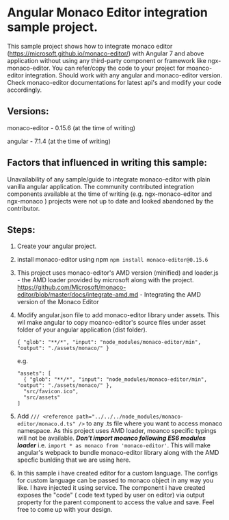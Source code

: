 <h1>Angular Monaco Editor integration sample project.</h1>

This sample project shows how to integrate monaco editor (https://microsoft.github.io/monaco-editor/) with Angular 7 and above application without using any third-party component or framework like ngx-monaco-editor. You can refer/copy the code to your project for moanco-editor integration. Should work with any angular and monaco-editor version.
Check monaco-editor documentations for latest api's and modify your code accordingly.

<h2>Versions:</h2>
monaco-editor     - 0.15.6 (at the time of writing)

angular		  - 7.1.4 (at the time of writing)

<h2>Factors that influenced in writing this sample: </h2>
	Unavailability of any sample/guide to integrate monaco-editor with plain vanilla angular application. The community contributed integration components available at the time of writing (e.g. ngx-monaco-editor and ngx-monaco ) projects were not up to date and looked abandoned by the contributor.
	

<h2>Steps:</h2>

1. Create your angular project.

2. install monaco-editor using npm
		```npm install monaco-editor@0.15.6 ```

3. This project uses monaco-editor's AMD version (minified) and loader.js - the AMD loader provided by microsoft along with the project.
	https://github.com/Microsoft/monaco-editor/blob/master/docs/integrate-amd.md - Integrating the AMD version of the Monaco Editor
	
4. Modify angular.json file to add monaco-editor library under assets. This wil make angular to copy moanco-editor's source files under asset folder of your angular application (dist folder).

	```{ "glob": "**/*", "input": "node_modules/monaco-editor/min", "output": "./assets/monaco/" }```

	e.g. 
	
	```
	"assets": [
	  { "glob": "**/*", "input": "node_modules/monaco-editor/min", "output": "./assets/monaco/" },
	  "src/favicon.ico",
	  "src/assets"
	]
	```

5. Add ``` /// <reference path="../../../node_modules/monaco-editor/monaco.d.ts" /> ``` to any .ts file where you want to access monaco namespace. As this project uses AMD loader, moanco specific typings will not be available. 
	<i><b>Don't import moanco following ES6 modules loader</b></i> i.e. ```import * as monaco from 'monaco-editor'```. This will make angular's webpack to bundle monaco-editor library along with the AMD specfic bunlding that we are using here.
	
6. In this sample i have created editor for a custom language. The configs for custom language can be passed to monaco object in any way you like. I have injected it using service.
   The component i have created exposes the "code" ( code text typed by user on editor) via output property for the parent component to access the value and save. Feel free to come up with your design.
